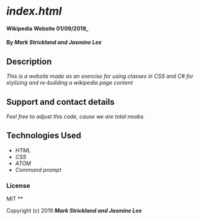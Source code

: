 # _index.html_

####  Wikipedia Website 01/09/2019_

#### By _**Mark Strickland and Jasmine Lee**_

## Description

_This is a website made as an exercise for using classes in CSS and C# for stylizing and re-building a wikipedia page content_

## Support and contact details

_Feel free to adjust this code, cause we are total noobs._

## Technologies Used

* _HTML_
* _CSS_
* _ATOM_
* _Command prompt_

### License
MIT
**

Copyright (c) 2019 **_Mark Strickland and Jasmine Lee_**
